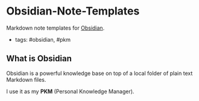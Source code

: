 # Obsidian-Note-Templates
Markdown note templates for [Obsidian](https://obsidian.md/).

- tags: #obsidian, #pkm

## What is Obsidian
Obsidian is a powerful knowledge base on top of a local folder of plain text Markdown files.

I use it as my **PKM** (Personal Knowledge Manager).
